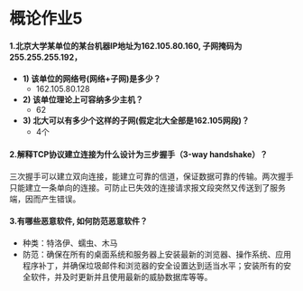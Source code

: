# 概论作业5
#### 1.北京大学某单位的某台机器IP地址为162.105.80.160, 子网掩码为255.255.255.192，
- **1) 该单位的网络号(网络+子网)是多少？**
  - 162.105.80.128
- **2) 该单位理论上可容纳多少主机？**
  - 62
- **3) 北大可以有多少个这样的子网(假定北大全部是162.105网段)？**
  - 4个
#### 2.解释TCP协议建立连接为什么设计为三步握手（3-way handshake）？
三次握手可以建立双向连接，能建立可靠的信道，保证数据可靠的传输。两次握手只能建立一条单向的连接。可防止已失效的连接请求报文段突然又传送到了服务端，因而产生错误。
#### 3.有哪些恶意软件, 如何防范恶意软件？
- 种类：特洛伊、蠕虫、木马
- 防范：确保在所有的桌面系统和服务器上安装最新的浏览器、操作系统、应用程序补丁，并确保垃圾邮件和浏览器的安全设置达到适当水平；安装所有的安全软件，并及时更新并且使用最新的威胁数据库等等。


